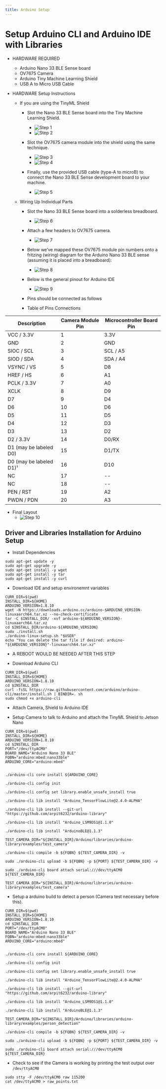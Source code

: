 ```yaml
---
title: Arduino Setup
---
```

# Setup Arduino CLI and Arduino IDE with Libraries 

- HARDWARE REQUIRED 
    - Arduino Nano 33 BLE Sense board
    - OV7675 Camera
    - Arduino Tiny Machine Learning Shield
    - USB A to Micro USB Cable

- HARDWARE Setup Instructions 
    - If you are using the TinyML Shield
        - Slot the Nano 33 BLE Sense board into the Tiny Machine Learning Shield.
            - ![Step 1](img/TinyML_1.png)
            - ![Step 2](img/TinyML_2.png)

        - Slot the OV7675 camera module into the shield using the same technique.
            - ![Step 3](img/TinyML_3.png)
            - ![Step 4](img/TinyML_4.png)
        - Finally, use the provided USB cable (type-A to microB) to connect the Nano 33 BLE Sense development board to your machine.
            - ![Step 5](img/TinyML_5.png)

    - Wiring Up Individual Parts 
        - Slot the Nano 33 BLE Sense board into a solderless breadboard.
            - ![Step 6](img/TinyML_6.png)  
        - Attach a few headers to OV7675 camera. 
            - ![Step 7](img/TinyML_7.png)           
        - Below we’ve mapped these OV7675 module pin numbers onto a fritzing (wiring) diagram for the Arduino Nano 33 BLE sense (assuming it is placed into a breadboard):  
            - ![Step 8](img/TinyML_8.png)        

        - Below is the general pinout for Arduino IDE
            - ![Step 9](img/TinyML_9.png)        

        - Pins should be connected as follows 

        - Table of Pins Connections


Description | Camera Module Pin | Microcontroller Board Pin  |
--- | --- | --- |
VCC / 3.3V | 1 | 3.3V | 
GND | 2 | GND | 
SIOC / SCL | 3 | SCL / A5 |
SIOD / SDA | 4 | SDA / A4 | 
VSYNC / VS | 5 | D8 | 
HREF / HS | 6 | A1 |
PCLK / 3.3V | 7 | A0 | 
XCLK | 8 | D9 | 
D7  | 9 | D4 |
D6  | 10 | D6 | 
D5  | 11 | D5 | 
D4 | 12 | D3 |
D3  | 13 | D2 |
D2  / 3.3V | 14 | D0/RX | 
D1 (may be labeled D0)  | 15 | D1/TX | 
D0 (may be labeled D1)¹ | 16 | D10 |
NC | 17 | -- | 
NC  | 18 | -- |
PEN / RST  | 19 | A2 | 
PWDN / PDN  | 20 | A3 |

- Final Layout 
    - ![Step 10](img/TinyML_10.png)        


## Driver and Libraries Installation for Arduino Setup

- Install Dependencies 
```
sudo apt-get update -y 
sudo apt-get upgrade -y 
sudo apt-get install -y wget
sudo apt-get install -y tar
sudo apt-get install -y curl
```

- Download IDE and setup environemnt variables 
```
CURR_DIR=$(pwd)
INSTALL_DIR=${HOME}
ARDUINO_VERSION=1.8.10
wget -N https://downloads.arduino.cc/arduino-$ARDUINO_VERSION-linuxaarch64.tar.xz --no-check-certificate
tar -C $INSTALL_DIR/ -xvf arduino-${ARDUINO_VERSION}-linuxaarch64.tar.xz
cd $INSTALL_DIR/arduino-${ARDUINO_VERSION}
sudo ./install.sh
./arduino-linux-setup.sh "$USER"
echo "You can delete the tar file if desired: arduino-"${ARDUINO_VERSION}"-linuxaarch64.tar.xz"
```
- A REBOOT WOULD BE NEEDED AFTER THIS STEP 

- Download Arduino CLI 
```
CURR_DIR=$(pwd)
INSTALL_DIR=${HOME}
ARDUINO_VERSION=1.8.10
cd $INSTALL_DIR
curl -fsSL https://raw.githubusercontent.com/arduino/arduino-cli/master/install.sh | BINDIR=. sh
sudo chmod +x arduino-cli
```

- Attach Camera, Shield to Arduino IDE 

- Setup Camera to talk to Arduino and attach the TinyML Shield to Jetson Nano
```
CURR_DIR=$(pwd)
INSTALL_DIR=${HOME}
ARDUINO_VERSION=1.8.10
cd $INSTALL_DIR
PORT="/dev/ttyACM0"
BOARD_NAME="Arduino Nano 33 BLE"
FQBN="arduino:mbed:nano33ble"
ARDUINO_CORE="arduino:mbed"


./arduino-cli core install ${ARDUINO_CORE}

./arduino-cli config init

./arduino-cli config set library.enable_unsafe_install true

./arduino-cli lib install "Arduino_TensorFlowLite@2.4.0-ALPHA"

./arduino-cli lib install --git-url "https://github.com/arpit6232/arduino-library"

./arduino-cli lib install "Arduino_LSM9DS1@1.1.0"

./arduino-cli lib install "ArduinoBLE@1.1.3"

TEST_CAMERA_DIR="${INSTALL_DIR}/Arduino/libraries/arduino-library/examples/test_camera"

./arduino-cli compile -b ${FQBN} ${TEST_CAMERA_DIR} -v

sudo ./arduino-cli upload -b ${FQBN} -p ${PORT} ${TEST_CAMERA_DIR} -v

sudo ./arduino-cli board attach serial:///dev/ttyACM0 ${TEST_CAMERA_DIR}

TEST_CAMERA_DIR="${INSTALL_DIR}/Arduino/libraries/arduino-library/examples/test_camera"

```

- Setup a arduino build to detect a person (Camera test necessary before this).
```
CURR_DIR=$(pwd)
INSTALL_DIR=${HOME}
ARDUINO_VERSION=1.8.10
cd $INSTALL_DIR
PORT="/dev/ttyACM0"
BOARD_NAME="Arduino Nano 33 BLE"
FQBN="arduino:mbed:nano33ble"
ARDUINO_CORE="arduino:mbed"


./arduino-cli core install ${ARDUINO_CORE}

./arduino-cli config init

./arduino-cli config set library.enable_unsafe_install true

./arduino-cli lib install "Arduino_TensorFlowLite@2.4.0-ALPHA"

./arduino-cli lib install --git-url "https://github.com/arpit6232/arduino-library"

./arduino-cli lib install "Arduino_LSM9DS1@1.1.0"

./arduino-cli lib install "ArduinoBLE@1.1.3"

TEST_CAMERA_DIR="${INSTALL_DIR}/Arduino/libraries/arduino-library/examples/person_detection"

./arduino-cli compile -b ${FQBN} ${TEST_CAMERA_DIR} -v

sudo ./arduino-cli upload -b ${FQBN} -p ${PORT} ${TEST_CAMERA_DIR} -v

sudo ./arduino-cli board attach serial:///dev/ttyACM0 ${TEST_CAMERA_DIR}

```

- Check to see if the Camera is working by printing the test output over ```/dev/ttyACM0```
```
sudo stty -F /dev/ttyACM0 raw 115200
cat /dev/ttyACM0 > raw_points.txt
```

